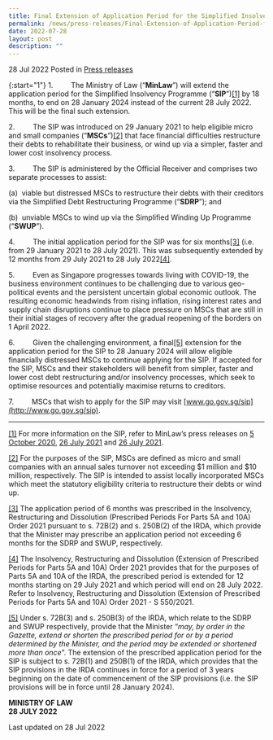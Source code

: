 ```yaml
---
title: Final Extension of Application Period for the Simplified Insolvency Programme
permalink: /news/press-releases/Final-Extension-of-Application-Period-for-the-Simplified-Insolvency-Programme
date: 2022-07-28
layout: post
description: ""
---
```

28 Jul 2022 Posted in [Press releases](/news/press-releases)

{:start="1"}
1.         The Ministry of Law (“**MinLaw**”) will extend the application period for the Simplified Insolvency Programme (“**SIP**”)[\[1\]](#_ftn1) by 18 months, to end on 28 January 2024 instead of the current 28 July 2022. This will be the final such extension.

2.         The SIP was introduced on 29 January 2021 to help eligible micro and small companies (“**MSCs**”)[\[2\]](#_ftn2) that face financial difficulties restructure their debts to rehabilitate their business, or wind up via a simpler, faster and lower cost insolvency process.

3.         The SIP is administered by the Official Receiver and comprises two separate processes to assist:

(a)  viable but distressed MSCs to restructure their debts with their creditors via the Simplified Debt Restructuring Programme (“**SDRP**”); and

(b)  unviable MSCs to wind up via the Simplified Winding Up Programme (“**SWUP**”).

4.         The initial application period for the SIP was for six months[\[3\]](#_ftn3) (i.e. from 29 January 2021 to 28 July 2021). This was subsequently extended by 12 months from 29 July 2021 to 28 July 2022[\[4\]](#_ftn4).

5.         Even as Singapore progresses towards living with COVID-19, the business environment continues to be challenging due to various geo-political events and the persistent uncertain global economic outlook. The resulting economic headwinds from rising inflation, rising interest rates and supply chain disruptions continue to place pressure on MSCs that are still in their initial stages of recovery after the gradual reopening of the borders on 1 April 2022.  

6.         Given the challenging environment, a final[\[5\]](#_ftn5) extension for the application period for the SIP to 28 January 2024 will allow eligible financially distressed MSCs to continue applying for the SIP. If accepted for the SIP, MSCs and their stakeholders will benefit from simpler, faster and lower cost debt restructuring and/or insolvency processes, which seek to optimise resources and potentially maximise returns to creditors.

7.         MSCs that wish to apply for the SIP may visit [www.go.gov.sg/sip](http://www.go.gov.sg/sip).

  

* * *

[\[1\]](#_ftnref1) For more information on the SIP, refer to MinLaw’s press releases on [5 October 2020](https://www.mlaw.gov.sg/news/press-releases/simplified-insolvency-programme), [26 July 2021](https://www.mlaw.gov.sg/news/press-releases/extension-of-application-period-for-simplified-insolvency-programme) and [26 July 2021](https://www.mlaw.gov.sg/news/press-releases/extension-of-application-period-for-simplified-insolvency-programme).

[\[2\]](#_ftnref2) For the purposes of the SIP, MSCs are defined as micro and small companies with an annual sales turnover not exceeding $1 million and $10 million, respectively. The SIP is intended to assist locally incorporated MSCs which meet the statutory eligibility criteria to restructure their debts or wind up.

[\[3\]](#_ftnref3) The application period of 6 months was prescribed in the Insolvency, Restructuring and Dissolution (Prescribed Periods For Parts 5A and 10A) Order 2021 pursuant to s. 72B(2) and s. 250B(2) of the IRDA, which provide that the Minister may prescribe an application period not exceeding 6 months for the SDRP and SWUP, respectively. 

[\[4\]](#_ftnref4) The Insolvency, Restructuring and Dissolution (Extension of Prescribed Periods for Parts 5A and 10A) Order 2021 provides that for the purposes of Parts 5A and 10A of the IRDA, the prescribed period is extended for 12 months starting on 29 July 2021 and which period will end on 28 July 2022. Refer to Insolvency, Restructuring and Dissolution (Extension of Prescribed Periods for Parts 5A and 10A) Order 2021 - S 550/2021.

[\[5\]](#_ftnref5) Under s. 72B(3) and s. 250B(3) of the IRDA, which relate to the SDRP and SWUP respectively, provide that the Minister “_may, by order in the Gazette, extend or shorten the prescribed period for or by a period determined by the Minister, and the period may be extended or shortened more than once_”. The extension of the prescribed application period for the SIP is subject to s. 72B(1) and 250B(1) of the IRDA, which provides that the SIP provisions in the IRDA continues in force for a period of 3 years beginning on the date of commencement of the SIP provisions (i.e. the SIP provisions will be in force until 28 January 2024).


**MINISTRY OF LAW**
<br>**28 JULY 2022**



<p class="right-side-updated">Last updated on 28 Jul 2022</p>